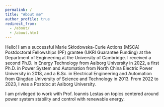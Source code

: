 ```yaml
---
permalink: /
title: "About me"
author_profile: true
redirect_from: 
  - /about/
  - /about.html
---
```


Hello! I am a successful Marie Skłodowska-Curie Actions (MSCA) Postdoctoral
Fellowships (PF) grantee (UKRI Guarantee Funding) at the Department of Engineering at the University of Cambridge. I received a second Ph.D. in Energy Technology from Aalborg University in 2022, a first Ph.D. in Power System and Automation from North China Electric Power University in 2018, and a B.Sc. in Electrical Engineering and Automation from Qingdao University of Science and Technology in 2013. From 2022 to 2023, I was a Postdoc at Aalborg University.

I am privileged to work with Prof. Ioannis Lestas on topics centered around power system stability and control with renewable energy.
